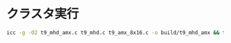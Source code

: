 
# クラスタ実行
```sh
icc -g -O2 t9_mhd_amx.c t9_mhd.c t9_amx_8x16.c -o build/t9_mhd_amx && tssrun -p gr10034a --rsc m=50G build/t9_mhd_amx
```

